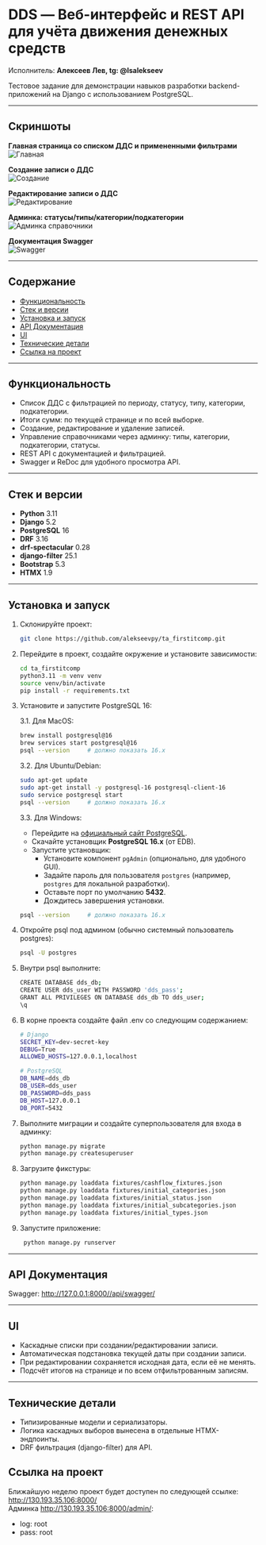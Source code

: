# DDS — Веб-интерфейс и REST API для учёта движения денежных средств

Исполнитель: **Алексеев Лев, tg: @lsalekseev** 

Тестовое задание для демонстрации навыков разработки backend-приложений на Django с использованием PostgreSQL.

---

## Скриншоты

**Главная страница со списком ДДС и примененными фильтрами**   
![Главная](https://drive.google.com/uc?export=view&id=1-S1MR9SPbWjEP_n8_y0iv-KUmYSmTPHH)

**Создание записи о ДДС**   
![Создание](https://drive.google.com/uc?export=view&id=1-dEDVYdwRTk9dd5-aOav91V9oRQKLPbj)

**Редактирование записи о ДДС**   
![Редактирование](https://drive.google.com/uc?export=view&id=1uc26uFRXk-zMTGa1J6EbwlL5nWTwDVV5)

**Админка: статусы/типы/категории/подкатегории**  
![Админка справочники](https://drive.google.com/uc?export=view&id=1vi5O98zIFPf6mOCGm_25G9ZJSiEQncBI)

**Документация Swagger**  
![Swagger](https://drive.google.com/uc?export=view&id=1YkB2qoBRUi0r8OGqmsj3LLuRSys1w5Ti)

---

## Содержание

- [Функциональность](#функциональность)
- [Стек и версии](#стек-и-версии)
- [Установка и запуск](#установка-и-запуск)
- [API Документация](#api)
- [UI](#ui)
- [Технические детали](#технические-детали)
- [Ссылка на проект](#проблемы-и-решения)

---

## Функциональность

- Список ДДС с фильтрацией по периоду, статусу, типу, категории, подкатегории.
- Итоги сумм: по текущей странице и по всей выборке.
- Создание, редактирование и удаление записей.
- Управление справочниками через админку: типы, категории, подкатегории, статусы.
- REST API с документацией и фильтрацией.
- Swagger и ReDoc для удобного просмотра API.

---

## Стек и версии

- **Python** 3.11  
- **Django** 5.2  
- **PostgreSQL** 16  
- **DRF** 3.16  
- **drf-spectacular** 0.28  
- **django-filter** 25.1  
- **Bootstrap** 5.3  
- **HTMX** 1.9

---

## Установка и запуск

1. Склонируйте проект:
   ```bash
   git clone https://github.com/alekseevpy/ta_firstitcomp.git

2. Перейдите в проект, создайте окружение и установите зависимости:
    ```bash
    cd ta_firstitcomp
    python3.11 -m venv venv
    source venv/bin/activate
    pip install -r requirements.txt

3. Установите и запустите PostgreSQL 16:
   
   3.1. Для MacOS:
    ```bash
    brew install postgresql@16
    brew services start postgresql@16
    psql --version     # должно показать 16.x
    ```
   
   3.2. Для Ubuntu/Debian:
    ```bash
    sudo apt-get update
    sudo apt-get install -y postgresql-16 postgresql-client-16
    sudo service postgresql start
    psql --version     # должно показать 16.x
    ```
   
   3.3. Для Windows:  
    * Перейдите на [официальный сайт PostgreSQL](https://www.postgresql.org/download/windows/).  
    * Скачайте установщик **PostgreSQL 16.x** (от EDB).  
    * Запустите установщик:  
       - Установите компонент `pgAdmin` (опционально, для удобного GUI).  
       - Задайте пароль для пользователя `postgres` (например, `postgres` для локальной разработки).  
       - Оставьте порт по умолчанию **5432**.  
       - Дождитесь завершения установки.  
    ```bash
    psql --version     # должно показать 16.x
    ```
4. Откройте psql под админом (обычно системный пользователь postgres):
    ```bash
    psql -U postgres
    ```
5. Внутри psql выполните:
    ```bash
    CREATE DATABASE dds_db;
    CREATE USER dds_user WITH PASSWORD 'dds_pass';
    GRANT ALL PRIVILEGES ON DATABASE dds_db TO dds_user;
    \q
    ```
6. В корне проекта создайте файл .env со следующим содержанием:
    ```bash
    # Django
    SECRET_KEY=dev-secret-key
    DEBUG=True
    ALLOWED_HOSTS=127.0.0.1,localhost
    
    # PostgreSQL
    DB_NAME=dds_db
    DB_USER=dds_user
    DB_PASSWORD=dds_pass
    DB_HOST=127.0.0.1
    DB_PORT=5432
    ```
7. Выполните миграции и создайте суперпользователя для входа в админку:
    ```bash
    python manage.py migrate
    python manage.py createsuperuser
    ```
8. Загрузите фикстуры:
    ```bash
    python manage.py loaddata fixtures/cashflow_fixtures.json
    python manage.py loaddata fixtures/initial_categories.json
    python manage.py loaddata fixtures/initial_status.json
    python manage.py loaddata fixtures/initial_subcategories.json
    python manage.py loaddata fixtures/initial_types.json
    ```
9. Запустите приложение:
   ```bash
    python manage.py runserver
    ```

---

## API Документация

Swagger: http://127.0.0.1:8000//api/swagger/

---

## UI

- Каскадные списки при создании/редактировании записи.
- Автоматическая подстановка текущей даты при создании записи.
- При редактировании сохраняется исходная дата, если её не менять.
- Подсчёт итогов на странице и по всем отфильтрованным записям.

---

## Технические детали

- Типизированные модели и сериализаторы.
- Логика каскадных выборов вынесена в отдельные HTMX-эндпоинты.
- DRF фильтрация (django-filter) для API.


## Ссылка на проект
Ближайшую неделю проект будет доступен по следующей ссылке: http://130.193.35.106:8000/  
Админка http://130.193.35.106:8000/admin/:
  - log: root
  - pass: root
